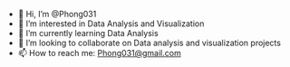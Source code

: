 - 👋 Hi, I’m @Phong031
- 👀 I’m interested in Data Analysis and Visualization
- 🌱 I’m currently learning Data Analysis
- 💞️ I’m looking to collaborate on Data analysis and visualization projects
- 📫 How to reach me: Phong031@gmail.com

<!---
Phong031/Phong031 is a ✨ special ✨ repository because its `README.md` (this file) appears on your GitHub profile.
You can click the Preview link to take a look at your changes.
--->
